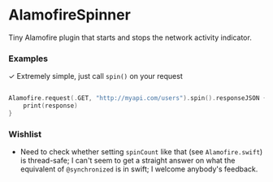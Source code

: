# AlamofireSpinner

Tiny Alamofire plugin that starts and stops the network activity indicator.

### Examples

✓ Extremely simple, just call `spin()` on your request

```swift

Alamofire.request(.GET, "http://myapi.com/users").spin().responseJSON { response in
    print(response)
}

```

### Wishlist

- Need to check whether setting `spinCount` like that (see `Alamofire.swift`) is thread-safe; I can't seem to get a straight answer on what the equivalent of `@synchronized` is in swift; I welcome anybody's feedback.
